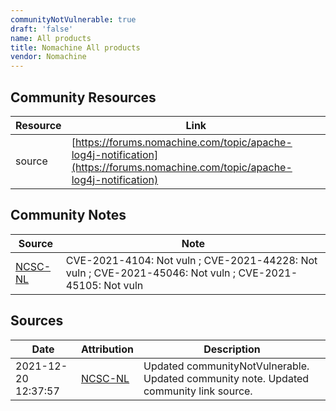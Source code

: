 ```yaml
---
communityNotVulnerable: true
draft: 'false'
name: All products
title: Nomachine All products
vendor: Nomachine
---
```



## Community Resources
| Resource | Link |
| --- | --- |
| source | [https://forums.nomachine.com/topic/apache-log4j-notification](https://forums.nomachine.com/topic/apache-log4j-notification) |

## Community Notes
| Source | Note |
| --- | --- |
| [NCSC-NL](https://github.com/NCSC-NL/log4shell/blob/main/software/README.md) | CVE-2021-4104: Not vuln ; CVE-2021-44228: Not vuln ; CVE-2021-45046: Not vuln ; CVE-2021-45105: Not vuln </ul> |

## Sources
| Date | Attribution | Description |
| --- | --- | --- |
| 2021-12-20 12:37:57 | [NCSC-NL](https://github.com/NCSC-NL/log4shell/blob/main/software/README.md) | Updated communityNotVulnerable. Updated community note. Updated community link source.  |
